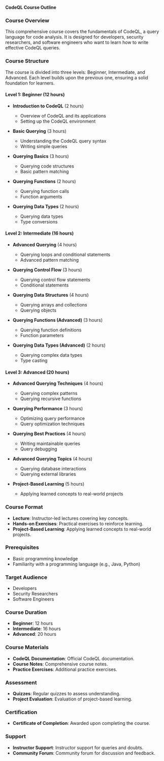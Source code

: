 **CodeQL Course Outline**

### **Course Overview**

This comprehensive course covers the fundamentals of CodeQL, a query language for code analysis. It is designed for developers, security researchers, and software engineers who want to learn how to write effective CodeQL queries.

### **Course Structure**

The course is divided into three levels: Beginner, Intermediate, and Advanced. Each level builds upon the previous one, ensuring a solid foundation for learners.

#### **Level 1: Beginner (12 hours)**

- **Introduction to CodeQL** (2 hours)
  - Overview of CodeQL and its applications
  - Setting up the CodeQL environment

- **Basic Querying** (3 hours)
  - Understanding the CodeQL query syntax
  - Writing simple queries

- **Querying Basics** (3 hours)
  - Querying code structures
  - Basic pattern matching

- **Querying Functions** (2 hours)
  - Querying function calls
  - Function arguments

- **Querying Data Types** (2 hours)
  - Querying data types
  - Type conversions

#### **Level 2: Intermediate (16 hours)**

- **Advanced Querying** (4 hours)
  - Querying loops and conditional statements
  - Advanced pattern matching

- **Querying Control Flow** (3 hours)
  - Querying control flow statements
  - Conditional statements

- **Querying Data Structures** (4 hours)
  - Querying arrays and collections
  - Querying objects

- **Querying Functions (Advanced)** (3 hours)
  - Querying function definitions
  - Function parameters

- **Querying Data Types (Advanced)** (2 hours)
  - Querying complex data types
  - Type casting

#### **Level 3: Advanced (20 hours)**

- **Advanced Querying Techniques** (4 hours)
  - Querying complex patterns
  - Querying recursive functions

- **Querying Performance** (3 hours)
  - Optimizing query performance
  - Query optimization techniques

- **Querying Best Practices** (4 hours)
  - Writing maintainable queries
  - Query debugging

- **Advanced Querying Topics** (4 hours)
  - Querying database interactions
  - Querying external libraries

- **Project-Based Learning** (5 hours)
  - Applying learned concepts to real-world projects

### **Course Format**

- **Lecture**: Instructor-led lectures covering key concepts.
- **Hands-on Exercises**: Practical exercises to reinforce learning.
- **Project-Based Learning**: Applying learned concepts to real-world projects.

### **Prerequisites**

- Basic programming knowledge
- Familiarity with a programming language (e.g., Java, Python)

### **Target Audience**

- Developers
- Security Researchers
- Software Engineers

### **Course Duration**

- **Beginner**: 12 hours
- **Intermediate**: 16 hours
- **Advanced**: 20 hours

### **Course Materials**

- **CodeQL Documentation**: Official CodeQL documentation.
- **Course Notes**: Comprehensive course notes.
- **Practice Exercises**: Additional practice exercises.

### **Assessment**

- **Quizzes**: Regular quizzes to assess understanding.
- **Project Evaluation**: Evaluation of project-based learning.

### **Certification**

- **Certificate of Completion**: Awarded upon completing the course.

### **Support**

- **Instructor Support**: Instructor support for queries and doubts.
- **Community Forum**: Community forum for discussion and feedback.